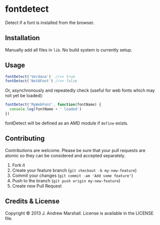 # fontdetect

Detect if a font is installed from the browser.

## Installation

Manually add all files in `lib`. No build system is currently setup.

## Usage

```javascript
fontDetect('Verdana')  //=> true
fontDetect('NotAFont') //=> false
```

Or, asynchronously and repeatedly check (useful for web fonts which may not yet be loaded):

```javascript
fontDetect('MyWebFont', function(fontName) {
  console.log(fontName + ' loaded')
})
```

fontDetect will be defined as an AMD module if `define` exists.

## Contributing

Contributions are welcome. Please be sure that your pull requests are atomic so they can be considered and accepted separately.

1. Fork it
2. Create your feature branch (`git checkout -b my-new-feature`)
3. Commit your changes (`git commit -am 'Add some feature'`)
4. Push to the branch (`git push origin my-new-feature`)
5. Create new Pull Request

## Credits & License

Copyright © 2013 J. Andrew Marshall. License is available in the LICENSE file.
